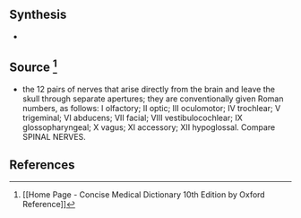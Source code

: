 ## Synthesis
- 
## Source [^1]
- the 12 pairs of nerves that arise directly from the brain and leave the skull through separate apertures; they are conventionally given Roman numbers, as follows: I olfactory; II optic; III oculomotor; IV trochlear; V trigeminal; VI abducens; VII facial; VIII vestibulocochlear; IX glossopharyngeal; X vagus; XI accessory; XII hypoglossal. Compare SPINAL NERVES.
## References

[^1]: [[Home Page - Concise Medical Dictionary 10th Edition by Oxford Reference]]